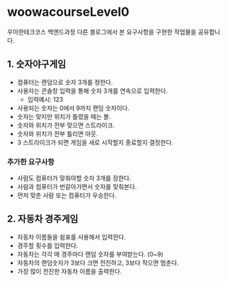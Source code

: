 # woowacourseLevel0
우아한테크코스 백엔드과정 다른 블로그에서 본 요구사항을 구현한 작업물을 공유합니다.

## 1. 숫자야구게임
* 컴퓨터는 랜덤으로 숫자 3개를 정한다.
* 사용자는 콘솔창 입력을 통해 숫자 3개를 연속으로 입력한다.
  * 입력예시: 123
* 사용되는 숫자는 0에서 9까지 랜덤 숫자이다.
* 숫자는 맞지만 위치가 틀렸을 때는 볼.
* 숫자와 위치가 전부 맞으면 스트라이크.
* 숫자와 위치가 전부 틀리면 아웃. 
* 3 스트라이크가 되면 게임을 새로 시작할지 종료할지 결정한다.

### 추가한 요구사항
* 사람도 컴퓨터가 맞춰야할 숫자 3개를 정한다.
* 사람과 컴퓨터가 번갈아가면서 숫자를 맞춰본다.
* 먼저 맞춘 사람 또는 컴퓨터가 우승한다.

## 2. 자동차 경주게임
* 자동차 이름들을 쉼표를 사용해서 입력한다.
* 경주할 횟수를 입력한다.
* 자동차는 각각 매 경주마다 랜덤 숫자를 부여받는다. (0~9)
* 자동차의 랜덤숫자가 3보다 크면 전진하고, 3보다 작으면 멈춘다.
* 가장 많이 전진한 자동차 이름을 출력한다.
